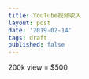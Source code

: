 ```yaml
---
title: YouTube视频收入
layout: post
date: '2019-02-14'
tags: draft
published: false
---
```


200k view = $500 
